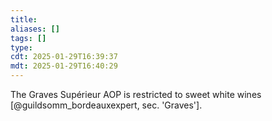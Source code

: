 ```yaml
---
title: 
aliases: []
tags: []
type:
cdt: 2025-01-29T16:39:37
mdt: 2025-01-29T16:40:29
---
```


The Graves Supérieur AOP is restricted to sweet white wines [@guildsomm_bordeauxexpert, sec. 'Graves'].
